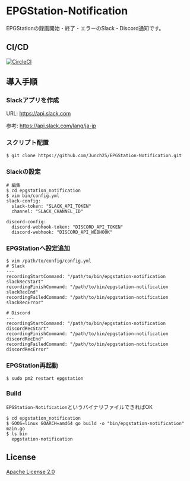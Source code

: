 # EPGStation-Notification
EPGStationの録画開始・終了・エラーのSlack・Discord通知です。

## CI/CD
[![CircleCI](https://dl.circleci.com/status-badge/img/gh/Junch25/EPGStation-Notification/tree/main.svg?style=svg)](https://dl.circleci.com/status-badge/redirect/gh/Junch25/EPGStation-Notification/tree/main)

## 導入手順
### Slackアプリを作成
URL: https://api.slack.com

参考: https://api.slack.com/lang/ja-jp

### スクリプト配置
```shell script
$ git clone https://github.com/Junch25/EPGStation-Notification.git
```

### Slackの設定
```shell script
# 編集
$ cd epgstation_notification
$ vim bin/config.yml
slack-config:
  slack-token: "SLACK_API_TOKEN"
  channel: "SLACK_CHANNEL_ID"

discord-config:
  discord-webhook-token: "DISCORD_API_TOKEN"
  discord-webhook: "DISCORD_API_WEBHOOK"
```

### EPGStationへ設定追加
```shell script
$ vim /path/to/config/config.yml
# Slack
---
recordingStartCommand: "/path/to/bin/epgstation-notification slackRecStart"
recordingFinishCommand: "/path/to/bin/epgstation-notification slackRecEnd"
recordingFailedCommand: "/path/to/bin/epgstation-notification slackRecError"

# Discord
---
recordingStartCommand: "/path/to/bin/epgstation-notification discordRecStart"
recordingFinishCommand: "/path/to/bin/epgstation-notification discordRecEnd"
recordingFailedCommand: "/path/to/bin/epgstation-notification discordRecError"
```
### EPGStation再起動
```shell script
$ sudo pm2 restart epgstation
```

### Build

`EPGStation-Notification`というバイナリファイルできればOK
```shell script
$ cd epgstation_notification
$ GOOS=linux GOARCH=amd64 go build -o "bin/epgstation-notification" main.go
$ ls bin
  epgstation-notification
```

## License
[Apache License 2.0](https://github.com/Junch25/EPGStation-Notification/blob/main/LICENSE)
